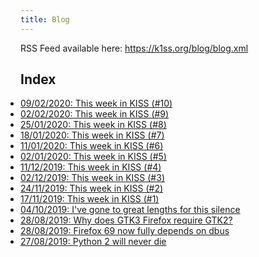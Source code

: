 ```yaml
---
title: Blog
---
```


RSS Feed available here: <https://k1ss.org/blog/blog.xml>

## Index

<ul style="padding:0">
<li><a href=/blog/20200209a.html>09/02/2020: This week in KISS (#10)</a></li>
<li><a href=/blog/20200202a.html>02/02/2020: This week in KISS (#9)</a></li>
<li><a href=/blog/20200125a.html>25/01/2020: This week in KISS (#8)</a></li>
<li><a href=/blog/20200118a.html>18/01/2020: This week in KISS (#7)</a></li>
<li><a href=/blog/20200111a.html>11/01/2020: This week in KISS (#6)</a></li>
<li><a href=/blog/20200102a.html>02/01/2020: This week in KISS (#5)</a></li>
<li><a href="/blog/20191211a">11/12/2019: This week in KISS (#4)</a></li>
<li><a href="/blog/20191202a">02/12/2019: This week in KISS (#3)</a></li>
<li><a href="/blog/20191124a">24/11/2019: This week in KISS (#2)</a></li>
<li><a href="/blog/20191117a">17/11/2019: This week in KISS (#1)</a></li>
<li><a href="/blog/20191004a">04/10/2019: I've gone to great lengths for this silence</a></li>
<li><a href="/blog/20190828b">28/08/2019: Why does GTK3 Firefox require GTK2?</a></li>
<li><a href="/blog/20190828a">28/08/2019: Firefox 69 now fully depends on dbus</a></li>
<li><a href="/blog/20190827a">27/08/2019: Python 2 will never die</a></li>
</ul>
